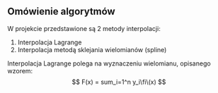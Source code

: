 

## Omówienie algorytmów
W projekcie przedstawione są 2 metody interpolacji:

1. Interpolacja Lagrange
2. Interpolacja metodą sklejania wielomianów (spline)

Interpolacja Lagrange polega na wyznaczeniu wielomianu, opisanego wzorem:
$$ F(x) = sum_i=1^n y_i\fi\(x) $$